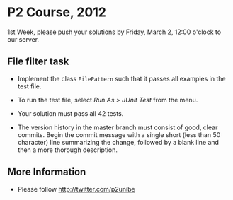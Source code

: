 # P2 Course, 2012

1st Week, please push your solutions by Friday, March 2, 12:00 o'clock to our server.

## File filter task

- Implement the class `FilePattern` such that it passes all examples in the test file.

- To run the test file, select *Run As > JUnit Test* from the menu.

- Your solution must pass all 42 tests.

- The version history in the master branch must consist of good, clear commits. Begin the commit message with a single short (less than 50 character) line summarizing the change, followed by a blank line and then a more thorough description. 

## More Information

- Please follow <http://twitter.com/p2unibe> 
